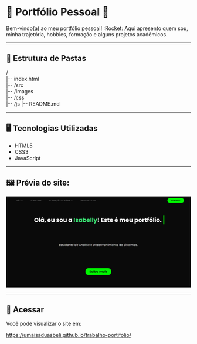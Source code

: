 # :pushpin: Portfólio Pessoal :bust_in_silhouette:

Bem-vindo(a) ao meu portfólio pessoal! :Rocket: 
Aqui apresento quem sou, minha trajetória, hobbies, formação e alguns projetos acadêmicos.

---

## 	:open_file_folder: Estrutura de Pastas

/  
|-- index.html  
|-- /src  
    |-- /images  
    |-- /css  
    |-- /js
|-- README.md  

---

## :desktop_computer: Tecnologias Utilizadas

- HTML5
- CSS3
- JavaScript

---

## :framed_picture: Prévia do site:

![Prévia do site](src/images/print-site.png)

---

## :link: Acessar

Você pode visualizar o site em:

https://umaisaduasbeli.github.io/trabalho-portifolio/
